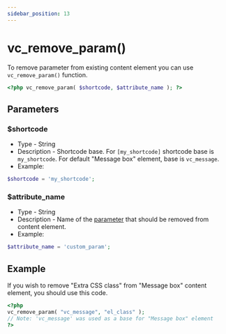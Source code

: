 ```yaml
---
sidebar_position: 13
---
```


# vc_remove_param()

To remove parameter from existing content element you can use `vc_remove_param()` function.

```php
<?php vc_remove_param( $shortcode, $attribute_name ); ?>
```

## Parameters

### $shortcode

* Type - String
* Description - Shortcode base. For `[my_shortcode]` shortcode base is `my_shortcode`. For default "Message box" element, base is `vc_message`.
* Example:
```php
$shortcode = 'my_shortcode';
```

### $attribute_name

* Type - String
* Description - Name of the [parameter](/docs/element-development/parameter-types) that should be removed from content element.
* Example:
```php
$attribute_name = 'custom_param';
```

## Example
If you wish to remove "Extra CSS class" from "Message box" content element, you should use this code.

```php
<?php
vc_remove_param( "vc_message", "el_class" );
// Note: 'vc_message' was used as a base for "Message box" element
?>
```

